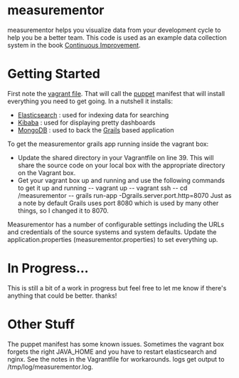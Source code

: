 # measurementor
measurementor helps you visualize data from your development cycle to help you be a better team.  This code is
used as an example data collection system in the book [Continuous Improvement](http://manning.com/davis2/).

# Getting Started
First note the [vagrant file](https://www.vagrantup.com/).  That will call the [puppet](http://puppetlabs.com/) manifest
that will install everything you need to get going.  In a nutshell it installs:
- [Elasticsearch](http://www.elasticsearch.org/) : used for indexing data for searching
- [Kibaba](http://www.elasticsearch.org/guide/en/kibana/current/) : used for displaying pretty dashboards
- [MongoDB](http://www.mongodb.org/) : used to back the [Grails](https://grails.org/) based application

To get the measurementor grails app running inside the vagrant box:
- Update the shared directory in your Vagrantfile on line 39.  This will share the source code on your local box with the
appropriate directory on the Vagrant box.
- Get your vagrant box up and running and use the following commands to get it up and running
-- vagrant up
-- vagrant ssh
-- cd /measurementor
-- grails run-app -Dgrails.server.port.http=8070
Just as a note by default Grails uses port 8080 which is used by many other things, so I changed it to 8070.

Measurementor has a number of configurable settings including the URLs and credentials of the source systems and system
defaults.  Update the application.properties (measurementor.properties) to set everything up.

# In Progress...
This is still a bit of a work in progress but feel free to let me know if there's anything that could be better.
thanks!

# Other Stuff
The puppet manifest has some known issues.  Sometimes the vagrant box forgets the right JAVA_HOME and you have to
restart elasticsearch and nginx.  See the notes in the Vagrantfile for workarounds.
logs get output to /tmp/log/measurementor.log.


